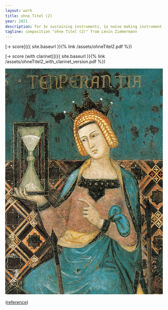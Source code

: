 ```yaml
---
layout: work
title: ohne Titel (2)
year: 2021
description: for 3x sustaining instruments, 1x noise making instrument, 1x keyboard & 7x channel tape
tagline: composition "ohne Titel (2)" from Levin Zimmermann
---
```


[-> score]({{ site.baseurl }}{% link /assets/ohneTitel2.pdf %})

[-> score (with clarinet)]({{ site.baseurl }}{% link /assets/ohneTitel2_with_clarinet_version.pdf %})


<img id="standard-50h" src="/assets/Ambrogio_Lorenzetti_002-detail-Temperance.jpg" alt="lorenzetti"/>

([reference](https://de.m.wikipedia.org/wiki/Datei:Ambrogio_Lorenzetti_002-detail-Temperance.jpg))
